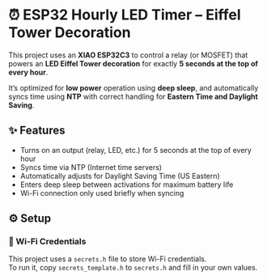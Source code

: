 # ⏰ ESP32 Hourly LED Timer – Eiffel Tower Decoration

This project uses an **XIAO ESP32C3** to control a relay (or MOSFET) that powers an **LED Eiffel Tower decoration** for exactly **5 seconds at the top of every hour**.

It’s optimized for **low power** operation using **deep sleep**, and automatically syncs time using **NTP** with correct handling for **Eastern Time and Daylight Saving**.

## ✨ Features

- Turns on an output (relay, LED, etc.) for 5 seconds at the top of every hour
- Syncs time via NTP (Internet time servers)
- Automatically adjusts for Daylight Saving Time (US Eastern)
- Enters deep sleep between activations for maximum battery life
- Wi-Fi connection only used briefly when syncing

## ⚙️ Setup

### 🔐 Wi-Fi Credentials

This project uses a `secrets.h` file to store Wi-Fi credentials.  
To run it, copy `secrets_template.h` to `secrets.h` and fill in your own values.
